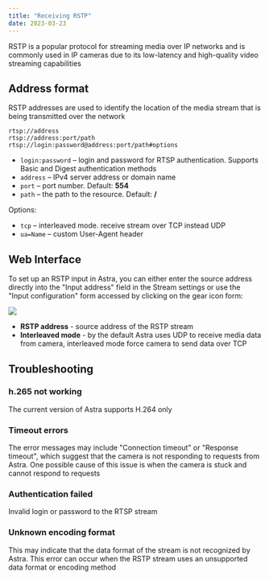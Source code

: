 ```yaml
---
title: "Receiving RSTP"
date: 2023-03-23
---
```


RSTP is a popular protocol for streaming media over IP networks and is commonly used in IP cameras due to its low-latency and high-quality video streaming capabilities

## Address format

RSTP addresses are used to identify the location of the media stream that is being transmitted over the network

```
rtsp://address
rtsp://address:port/path
rtsp://login:password@address:port/path#options
```

- `login:password` – login and password for RTSP authentication. Supports Basic and Digest authentication methods
- `address` – IPv4 server address or domain name
- `port` – port number. Default: **554**
- `path` – the path to the resource. Default: **/**

Options:

- `tcp` – interleaved mode. receive stream over TCP instead UDP
- `ua=Name` – custom User-Agent header

## Web Interface

To set up an RSTP input in Astra, you can either enter the source address directly into the "Input address" field in the Stream settings or use the "Input configuration" form accessed by clicking on the gear icon form:

![](https://storage.crisp.chat/users/helpdesk/website/ba41e739dc7e3800/rtsp_17fogqz.png)

- **RSTP address** - source address of the RSTP stream
- **Interleaved mode** - by the default Astra uses UDP to receive media data from camera, interleaved mode force camera to send data over TCP

## Troubleshooting

### h.265 not working

The current version of Astra supports H.264 only

### Timeout errors

The error messages may include "Connection timeout" or "Response timeout", which suggest that the camera is not responding to requests from Astra. One possible cause of this issue is when the camera is stuck and cannot respond to requests

### Authentication failed

Invalid login or password to the RTSP stream

### Unknown encoding format

This may indicate that the data format of the stream is not recognized by Astra. This error can occur when the RSTP stream uses an unsupported data format or encoding method